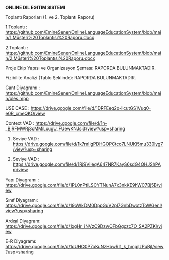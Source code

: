 **ONLINE DIL EGITIM SISTEMI**

Toplantı Raporları (1. ve 2. Toplantı Raporu)

1.Toplantı : https://github.com/EmineSener/OnlineLanguageEducationSystem/blob/main/1.Müşteri%20Toplantısı%20Raporu.docx

2.Toplantı : https://github.com/EmineSener/OnlineLanguageEducationSystem/blob/main/2.Müşteri%20Toplantısı%20Raporu.docx

Proje Ekip Yapısı ve Organizasyon Şeması: RAPORDA BULUNMAKTADIR.

Fizibilite Analizi (Tablo Şeklinde): RAPORDA BULUNMAKTADIR.

Gant Diyagramı : https://github.com/EmineSener/OnlineLanguageEducationSystem/blob/main/oles.mpp

USE CASE : https://drive.google.com/file/d/1DRFEeq2o-iicutGS1Vuq0-e0R_cmeQKO/view

Context VAD : https://drive.google.com/file/d/1n-_BjRFMWRj3cMMiLxugU_FUewKNJsi3/view?usp=sharing

1. Seviye VAD : https://drive.google.com/file/d/1k7mIigPDHGOPCtco7LNUKi5mu330lyg7/view?usp=sharing
  
2. Seviye VAD : https://drive.google.com/file/d/1Rj9VlleqA647NR7KayS6sdG4QHJShPAm/view
   
Yapı Diyagramı : https://drive.google.com/file/d/1PL0nPtiLSCYTNunA7x3nkKE9hWC7Bj5B/view

Sınıf Diyagramı: https://drive.google.com/file/d/19oWkDM0DppGuV2pI7GnbDwotzToWGenl/view?usp=sharing

Ardışıl Diyagram: https://drive.google.com/file/d/1xgHr_iNVzC9DzwOFbGgczc7O_SA2PZKl/view

E-R Diyagramı: https://drive.google.com/file/d/1dUHC0P7oKuNzHbwRI1_k_hmgjlzPuBjI/view?usp=sharing
